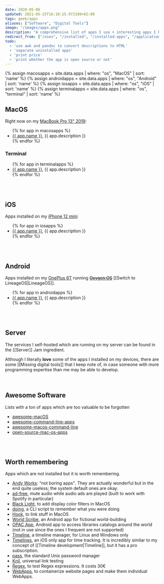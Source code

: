 ```yaml
---
date: 2020-05-06
updated: 2021-05-25T16:10:25.972109+02:00
tags: geek/apps
aliases: ["Software", "Digital Tools"]
image: "/images/apps.png"
description: "A comprehensive list of apps I use + interesting apps I have to keep record of."
redirect_from: ["/uses", "/installed", "/installed-apps", "/applications", "/applicazioni", "/programs", "/programmi", "/software", "/ios-apps", "/iphone", "/iphone-apps", "/ios", "/macos-apps", "/mac-apps", "/macos", "/macbook", "/macbook-pro", "/macbookpro", "/tommis-mac", "/tommis-macbook", "/tommis-macbook-pro", "/tommismacbookpro"]
todo:
  - 'use awk and pandoc to convert descriptions to HTML'
  - 'separate uninstalled apps'
  - 'print price'
  - 'print whether the app is open source or not'
---
```

{% assign macosapps = site.data.apps | where: "os", "MacOS" | sort: 'name' %}
{% assign androidapps = site.data.apps | where: "os", "Android" | sort: 'name' %}
{% assign iosapps = site.data.apps | where: "os", "iOS" | sort: 'name' %}
{% assign terminalapps = site.data.apps | where: "os", "terminal" | sort: 'name' %}

## MacOS

Right now on my [MacBook Pro 13" 2019](https://support.apple.com/kb/SP799?locale=en_US&viewlocale=en_US "MacBook Pro 13\" 2019 tech specs"):

<ul>
	{% for app in macosapps %}
		<li>
			<a href="{{ app.url }}" target="_blank" title="{{ app.name }}{{ app.title }}">{{ app.name }}</a>, {{ app.description }}
		</li>
	{% endfor %}
</ul>

### Terminal

<ul>
	{% for app in terminalapps %}
		<li>
			<a href="{{ app.url }}" target="_blank" title="{{ app.name }}{{ app.title }}">{{ app.name }}</a>, {{ app.description }}
		</li>
	{% endfor %}
</ul>

<br>
<br>

## iOS

Apps installed on my [iPhone 12 mini](https://www.apple.com/it/iphone-12/ "iPhone 12"):

<ul>
	{% for app in iosapps %}
		<li>
			<a href="{{ app.url }}" target="_blank" title="{{ app.name }}{{ app.title }}">{{ app.name }}</a>, {{ app.description }}
		</li>
	{% endfor %}
</ul>

<br>
<br>

## Android

Apps installed on my [OnePlus 6T](https://www.oneplus.com/6t "OnePlus &T") running ~~[Oxygen OS](https://www.oneplus.com/oxygenos "OxygenOS on OnePlus’ website")~~ [[Switch to LineageOS|LineageOS]].

<ul>
	{% for app in androidapps %}
		<li>
			<a href="{{ app.url }}" target="_blank" title="{{ app.name }}{{ app.title }}">{{ app.name }}</a>, {{ app.description }}
		</li>
	{% endfor %}
</ul>

<br>
<br>

## Server

The services I self-hosted which are running on my server can be found in the [[Server]] Jam ingredient.

<div class="blue box">
	Although I literally <b>love</b> some of the apps I installed on my devices, there are some [[Missing digital tools]] that I keep note of, in case someone with more programming expertise than me may be able to develop.
</div>

<br>
<br>

## Awesome Software

Lists with a ton of apps which are too valuable to be forgotten

- [awesome-macOS](https://github.com/iCHAIT/awesome-macOS)
- [awesome-command-line-apps](https://github.com/herrbischoff/awesome-command-line-apps)
- [awesome-macos-command-line](https://github.com/herrbischoff/awesome-macos-command-line)
- [open-source-mac-os-apps](https://github.com/serhii-londar/open-source-mac-os-apps)

<br>
<br>

## Worth remembering

Apps which are not installed but it is worth remembering.

- [Andy Works](https://www.andy.works/works "Andy Works"): <q>not boring apps</q>. They are actually wonderful but in the end quite useless; the system default ones are okay.
- [ad-free](https://abertschi.github.io/ad-free/landing/ "ad-free website"), mute audio while audio ads are played (built to work with Spotify in particular)
- [Black Light](https://michelf.ca/projects/black-light/ "Black Light"), to add display color filters in MacOS
- [doing](https://github.com/ttscoff/doing "doing"), a CLI script to remember what you were doing
- [Hook](https://hookproductivity.com/ "Hook"), to link stuff in MacOS
- [World Scribe](https://github.com/MarquisLP/World-Scribe "World Scribe"), an Android app for fictional world-building 
- [OPAC App](https://opac.app/ "OPAC App"), Android app to access libraries catalogs around the world (not in use since the ones I frequent are not supported)
- [Timeline](http://thetimelineproj.sourceforge.net/ "Timeline"), a timeline manager, for Linux and Windows only
- [Timelines](https://timelines.app/ "Timelines App"), an iOS only app for time tracking. It is incredibly similar to my concept of [[Timeline development|Timeline]], but it has a pro subscription.
- [pass](https://www.passwordstore.org/ "pass - the standard unix password manager"), the standard Unix password manager
- [Knil](https://apps.apple.com/app/knil-universal-link-testing/id1195310358 "Knil on Apple App Store"), universal link testing
- [Regex](https://motionobj.com/regex/ "Regex"), to test Regex expressions. It costs 30€
- [WebApps](https://f-droid.org/it/packages/com.tobykurien.webapps/ "WebApps on F-Droid"), to containerize website pages and make them individual WebApps.